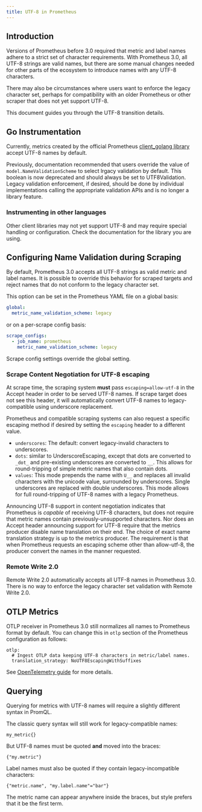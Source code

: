 ```yaml
---
title: UTF-8 in Prometheus
---
```


## Introduction

Versions of Prometheus before 3.0 required that metric and label names adhere to
a strict set of character requirements. With Prometheus 3.0, all UTF-8 strings
are valid names, but there are some manual changes needed for other parts of the
ecosystem to introduce names with any UTF-8 characters.

There may also be circumstances where users want to enforce the legacy character
set, perhaps for compatibility with an older Prometheus or other scraper that
does not yet support UTF-8.

This document guides you through the UTF-8 transition details.

## Go Instrumentation

Currently, metrics created by the official Prometheus [client_golang
library](https://github.com/prometheus/client_golang) accept UTF-8 names by
default.

Previously, documentation recommended that users override the value of
`model.NameValidationScheme` to select lrgacy validation by default. This
boolean is now deprecated and should always be set to UTF8Validation. Legacy
validation enforcement, if desired, should be done by individual implementations
calling the appropriate validation APIs and is no longer a library feature.

### Instrumenting in other languages

Other client libraries may not yet support UTF-8 and may require special
handling or configuration. Check the documentation for the library you are using.

## Configuring Name Validation during Scraping

By default, Prometheus 3.0 accepts all UTF-8 strings as valid metric and label
names. It is possible to override this behavior for scraped targets and reject
names that do not conform to the legacy character set.

This option can be set in the Prometheus YAML file on a global basis:

```yaml
global:
  metric_name_validation_scheme: legacy
```

or on a per-scrape config basis:

```yaml
scrape_configs:
  - job_name: prometheus
    metric_name_validation_scheme: legacy
```

Scrape config settings override the global setting.

### Scrape Content Negotiation for UTF-8 escaping

At scrape time, the scraping system **must** pass `escaping=allow-utf-8` in the
Accept header in order to be served UTF-8 names. If scrape target does not see
this header, it will automatically convert UTF-8 names to legacy-compatible
using underscore replacement.

Prometheus and compatible scraping systems can also request a specific escaping
method if desired by setting the `escaping` header to a different value.

* `underscores`: The default: convert legacy-invalid characters to underscores.
* `dots`: similar to UnderscoreEscaping, except that dots are converted to
  `_dot_` and pre-existing underscores are converted to `__`. This allows for
  round-tripping of simple metric names that also contain dots.
* `values`: This mode prepends the name with `U__` and replaces all invalid
  characters with the unicode value, surrounded by underscores. Single
  underscores are replaced with double underscores. This mode allows for full
  round-tripping of UTF-8 names with a legacy Prometheus.

Announcing UTF-8 support in content negotiation indicates that Prometheus is
*capable* of receiving UTF-8 characters, but does not require that metric names
contain previously-unsupported characters. Nor does an Accept header announcing
support for UTF-8 require that the metrics producer disable name translation on
their end. The choice of exact name translation strategy is up to the metrics
producer. The requirement is that when Prometheus requests an escaping scheme
other than allow-utf-8, the producer convert the names in the manner requested.

### Remote Write 2.0

Remote Write 2.0 automatically accepts all UTF-8 names in Prometheus 3.0. There
is no way to enforce the legacy character set validation with Remote Write 2.0.

## OTLP Metrics

OTLP receiver in Prometheus 3.0 still normalizes all names to Prometheus format
by default. You can change this in `otlp` section of the Prometheus
configuration as follows:


    otlp:
      # Ingest OTLP data keeping UTF-8 characters in metric/label names.
      translation_strategy: NoUTF8EscapingWithSuffixes


See [OpenTelemetry guide](/docs/guides/opentelemetry) for more details.


## Querying


Querying for metrics with UTF-8 names will require a slightly different syntax
in PromQL.

The classic query syntax will still work for legacy-compatible names:

`my_metric{}`

But UTF-8 names must be quoted **and** moved into the braces:

`{"my.metric"}`

Label names must also be quoted if they contain legacy-incompatible characters:

`{"metric.name", "my.label.name"="bar"}`

The metric name can appear anywhere inside the braces, but style prefers that it
be the first term.
